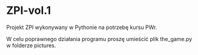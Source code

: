 # ZPI-vol.1

Projekt ZPI wykonywany w Pythonie na potrzebę kursu PWr.

W celu poprawnego działania programu proszę umieścić plik the_game.py w folderze pictures.

